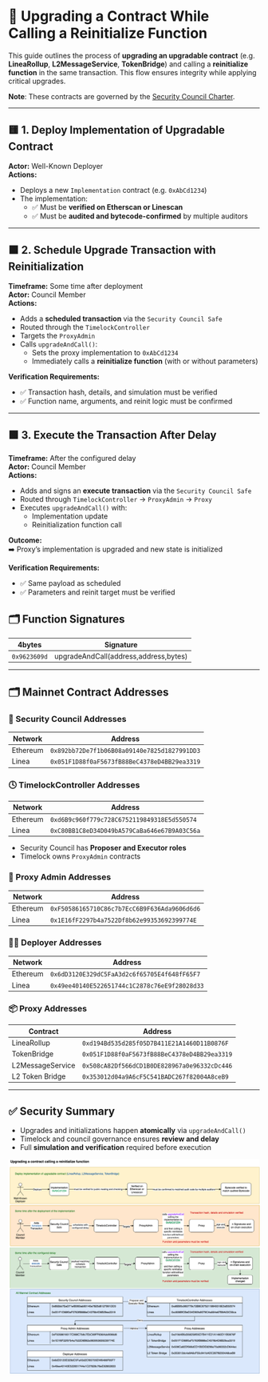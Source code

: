
# 🔁 Upgrading a Contract While Calling a Reinitialize Function

This guide outlines the process of **upgrading an upgradable contract** (e.g. **LineaRollup**, **L2MessageService**, **TokenBridge**) and calling a **reinitialize function** in the same transaction. This flow ensures integrity while applying critical upgrades.

**Note**: These contracts are governed by the [Security Council Charter](../../security-council-charter-v1.3.md).

---

## 🟨 1. Deploy Implementation of Upgradable Contract

**Actor:** Well-Known Deployer  
**Actions:**

- Deploys a new `Implementation` contract (e.g. `0xAbCd1234`)
- The implementation:
  - ✅ Must be **verified on Etherscan or Linescan**
  - ✅ Must be **audited and bytecode-confirmed** by multiple auditors

---

## 🟧 2. Schedule Upgrade Transaction with Reinitialization

**Timeframe:** Some time after deployment  
**Actor:** Council Member  
**Actions:**

- Adds a **scheduled transaction** via the `Security Council Safe`
- Routed through the `TimelockController`
- Targets the `ProxyAdmin`
- Calls `upgradeAndCall()`:
  - Sets the proxy implementation to `0xAbCd1234`
  - Immediately calls a **reinitialize function** (with or without parameters)

**Verification Requirements:**
- ✅ Transaction hash, details, and simulation must be verified
- ✅ Function name, arguments, and reinit logic must be confirmed

---

## 🟩 3. Execute the Transaction After Delay

**Timeframe:** After the configured delay  
**Actor:** Council Member  
**Actions:**

- Adds and signs an **execute transaction** via the `Security Council Safe`
- Routed through `TimelockController` → `ProxyAdmin` → `Proxy`
- Executes `upgradeAndCall()` with:
  - Implementation update
  - Reinitialization function call

**Outcome:**  
➡️ Proxy’s implementation is upgraded and new state is initialized

**Verification Requirements:**
- ✅ Same payload as scheduled
- ✅ Parameters and reinit target must be verified

## 🗂️ Function Signatures

| 4bytes | Signature                              |
|-------|---------------------------------------|
| `0x9623609d`     | upgradeAndCall(address,address,bytes)                   |

---

## 🗂️ Mainnet Contract Addresses

### 🔐 Security Council Addresses

| Network   | Address                                      |
|-----------|----------------------------------------------|
| Ethereum  | `0x892bb72De7f1b06B08a09140e7825d1827991DD3` |
| Linea     | `0x051F1D88f0aF5673fB88BeC4378eD4BB29ea3319` |

### 🕓 TimelockController Addresses

| Network   | Address                                      |
|-----------|----------------------------------------------|
| Ethereum  | `0xd6B9c960f779c728C6752119849318E5d550574`  |
| Linea     | `0xC80BB1C8eD34D049bA579CaBa646e67B9A03C56a` |

- Security Council has **Proposer and Executor roles**
- Timelock owns `ProxyAdmin` contracts

### 👤 Proxy Admin Addresses

| Network   | Address                                      |
|-----------|----------------------------------------------|
| Ethereum  | `0xF50586165710C86c7b7EcC6B9F636Ada9606d6d6` |
| Linea     | `0x1E16fF2297b4a7522Df8b62e99353692399774E` |

### 🧑‍💻 Deployer Addresses

| Network   | Address                                      |
|-----------|----------------------------------------------|
| Ethereum  | `0x6dD3120E329dC5FaA3d2c6f65705E4f648fF65F7` |
| Linea     | `0x49ee40140E522651744c1C2878c76eE9f28028d33` |

### 📦 Proxy Addresses

| Contract           | Address                                           |
|--------------------|---------------------------------------------------|
| LineaRollup        | `0xd194Bd535d285f05D7B411E21A1460D11B0876F`       |
| TokenBridge        | `0x051F1D88f0aF5673fB88BeC4378eD4BB29ea3319`       |
| L2MessageService   | `0x508cA82Df566dCD1B0DE828967a0e96332cDc446`      |
| L2 Token Bridge    | `0x353012d04a9A6cF5C541BADC267f82004A8ceB9`        |

---

## ✅ Security Summary

- Upgrades and initializations happen **atomically** via `upgradeAndCall()`
- Timelock and council governance ensures **review and delay**
- Full **simulation and verification** required before execution

<img src="../diagrams/upgradeAndCallContract.png">